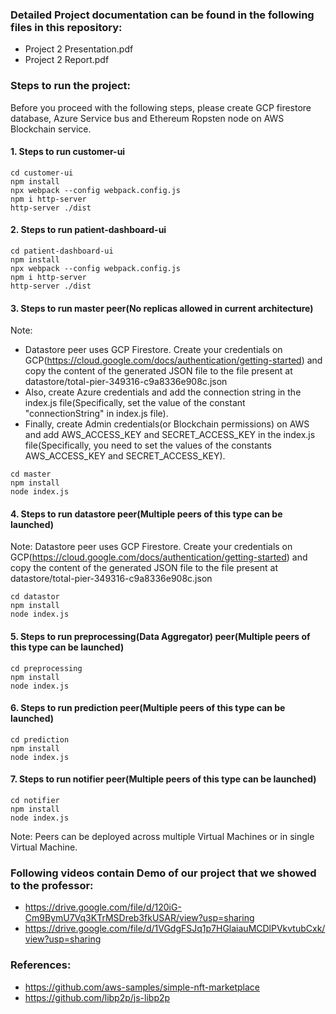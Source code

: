 ### Detailed Project documentation can be found in the following files in this repository:

- Project 2 Presentation.pdf
- Project 2 Report.pdf

### Steps to run the project:

Before you proceed with the following steps, please create GCP firestore database, Azure Service bus and Ethereum Ropsten node on AWS Blockchain service.

#### 1. Steps to run customer-ui

```
cd customer-ui
npm install             
npx webpack --config webpack.config.js
npm i http-server
http-server ./dist   
```

#### 2. Steps to run patient-dashboard-ui

```
cd patient-dashboard-ui
npm install             
npx webpack --config webpack.config.js
npm i http-server
http-server ./dist   
```

#### 3. Steps to run master peer(No replicas allowed in current architecture)
Note: 
- Datastore peer uses GCP Firestore. Create your credentials on GCP(https://cloud.google.com/docs/authentication/getting-started) and copy the content of the generated JSON file to the file present at datastore/total-pier-349316-c9a8336e908c.json 
- Also, create Azure credentials and add the connection string in the index.js file(Specifically, set the value of the constant "connectionString" in index.js file).
- Finally, create Admin credentials(or Blockchain permissions) on AWS and add AWS_ACCESS_KEY and SECRET_ACCESS_KEY in the index.js file(Specifically, you need to set the values of the constants AWS_ACCESS_KEY and SECRET_ACCESS_KEY).

```
cd master
npm install             
node index.js
```

#### 4. Steps to run datastore peer(Multiple peers of this type can be launched)
Note: Datastore peer uses GCP Firestore. Create your credentials on GCP(https://cloud.google.com/docs/authentication/getting-started) and copy the content of the generated JSON file to the file present at datastore/total-pier-349316-c9a8336e908c.json 


```
cd datastor
npm install             
node index.js
```

#### 5. Steps to run preprocessing(Data Aggregator) peer(Multiple peers of this type can be launched)

```
cd preprocessing
npm install             
node index.js
```

#### 6. Steps to run prediction peer(Multiple peers of this type can be launched)

```
cd prediction
npm install             
node index.js
```

#### 7. Steps to run notifier peer(Multiple peers of this type can be launched)

```
cd notifier
npm install             
node index.js
```

Note: Peers can be deployed across multiple Virtual Machines or in single Virtual Machine.

### Following videos contain Demo of our project that we showed to the professor:

- https://drive.google.com/file/d/120iG-Cm9BymU7Vq3KTrMSDreb3fkUSAR/view?usp=sharing
- https://drive.google.com/file/d/1VGdgFSJq1p7HGlaiauMCDlPVkvtubCxk/view?usp=sharing

### References:

- https://github.com/aws-samples/simple-nft-marketplace
- https://github.com/libp2p/js-libp2p
